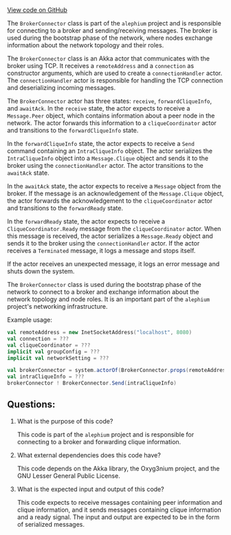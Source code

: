 [View code on GitHub](https://github.com/alephium/alephium/flow/src/main/scala/org/alephium/flow/network/bootstrap/BrokerConnector.scala)

The `BrokerConnector` class is part of the `alephium` project and is responsible for connecting to a broker and sending/receiving messages. The broker is used during the bootstrap phase of the network, where nodes exchange information about the network topology and their roles. 

The `BrokerConnector` class is an Akka actor that communicates with the broker using TCP. It receives a `remoteAddress` and a `connection` as constructor arguments, which are used to create a `connectionHandler` actor. The `connectionHandler` actor is responsible for handling the TCP connection and deserializing incoming messages. 

The `BrokerConnector` actor has three states: `receive`, `forwardCliqueInfo`, and `awaitAck`. In the `receive` state, the actor expects to receive a `Message.Peer` object, which contains information about a peer node in the network. The actor forwards this information to a `cliqueCoordinator` actor and transitions to the `forwardCliqueInfo` state. 

In the `forwardCliqueInfo` state, the actor expects to receive a `Send` command containing an `IntraCliqueInfo` object. The actor serializes the `IntraCliqueInfo` object into a `Message.Clique` object and sends it to the broker using the `connectionHandler` actor. The actor transitions to the `awaitAck` state. 

In the `awaitAck` state, the actor expects to receive a `Message` object from the broker. If the message is an acknowledgement of the `Message.Clique` object, the actor forwards the acknowledgement to the `cliqueCoordinator` actor and transitions to the `forwardReady` state. 

In the `forwardReady` state, the actor expects to receive a `CliqueCoordinator.Ready` message from the `cliqueCoordinator` actor. When this message is received, the actor serializes a `Message.Ready` object and sends it to the broker using the `connectionHandler` actor. If the actor receives a `Terminated` message, it logs a message and stops itself. 

If the actor receives an unexpected message, it logs an error message and shuts down the system. 

The `BrokerConnector` class is used during the bootstrap phase of the network to connect to a broker and exchange information about the network topology and node roles. It is an important part of the `alephium` project's networking infrastructure. 

Example usage: 

```scala
val remoteAddress = new InetSocketAddress("localhost", 8080)
val connection = ???
val cliqueCoordinator = ???
implicit val groupConfig = ???
implicit val networkSetting = ???

val brokerConnector = system.actorOf(BrokerConnector.props(remoteAddress, connection, cliqueCoordinator))
val intraCliqueInfo = ???
brokerConnector ! BrokerConnector.Send(intraCliqueInfo)
```
## Questions: 
 1. What is the purpose of this code?
    
    This code is part of the `alephium` project and is responsible for connecting to a broker and forwarding clique information.

2. What external dependencies does this code have?
    
    This code depends on the Akka library, the Oxyg3nium project, and the GNU Lesser General Public License.

3. What is the expected input and output of this code?
    
    This code expects to receive messages containing peer information and clique information, and it sends messages containing clique information and a ready signal. The input and output are expected to be in the form of serialized messages.